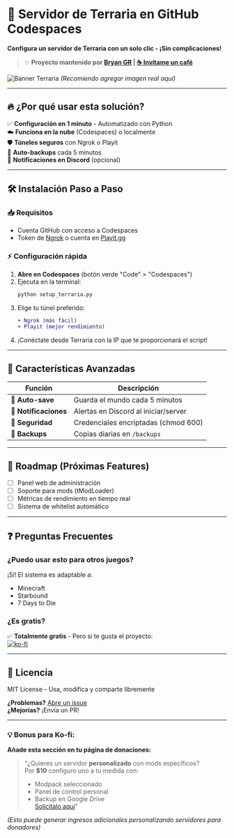 # 🚀 Servidor de Terraria en GitHub Codespaces  
**Configura un servidor de Terraria con un solo clic - ¡Sin complicaciones!**  

> ✨ **Proyecto mantenido por [Bryan GR](https://github.com/cisdf) | [☕ Invítame un café](https://ko-fi.com/brayangr)**  

![Banner Terraria](https://via.placeholder.com/800x200.png?text=Terraria+Server+in+Codespaces) *(Recomiendo agregar imagen real aquí)*  

---

## 🔥 ¿Por qué usar esta solución?  
✅ **Configuración en 1 minuto** - Automatizado con Python  
☁️ **Funciona en la nube** (Codespaces) o localmente  
🛡️ **Túneles seguros** con Ngrok o Playit  
🤖 **Auto-backups** cada 5 minutos  
📱 **Notificaciones en Discord** (opcional)  

---

## 🛠️ Instalación Paso a Paso  

### 📥 Requisitos  
- Cuenta GitHub con acceso a Codespaces  
- Token de [Ngrok](https://ngrok.com/) o cuenta en [Playit.gg](https://playit.gg/)  

### ⚡ Configuración rápida  
1. **Abre en Codespaces** (botón verde "Code" > "Codespaces")  
2. Ejecuta en la terminal:  
   ```bash
   python setup_terraria.py
   ```  
3. Elige tu túnel preferido:  
   ```diff
   + Ngrok (más fácil) 
   + Playit (mejor rendimiento)
   ```  
4. ¡Conéctate desde Terraria con la IP que te proporcionará el script!  

---

## 🌟 Características Avanzadas  

| Función               | Descripción                          |
|-----------------------|--------------------------------------|
| 🔄 **Auto-save**      | Guarda el mundo cada 5 minutos       |
| 📢 **Notificaciones** | Alertas en Discord al iniciar/server |
| 🔐 **Seguridad**      | Credenciales encriptadas (chmod 600) |
| 📁 **Backups**        | Copias diarias en `/backups`         |

---

## 🚧 Roadmap (Próximas Features)  
- [ ] Panel web de administración  
- [ ] Soporte para mods (tModLoader)  
- [ ] Métricas de rendimiento en tiempo real  
- [ ] Sistema de whitelist automático  

---

## ❓ Preguntas Frecuentes  

### ¿Puedo usar esto para otros juegos?  
¡Sí! El sistema es adaptable a:  
- Minecraft  
- Starbound  
- 7 Days to Die  

### ¿Es gratis?  
✅ **Totalmente gratis** - Pero si te gusta el proyecto:  
[![ko-fi](https://ko-fi.com/img/githubbutton_sm.svg)](https://ko-fi.com/brayangr)  

---

## 📜 Licencia  
MIT License - Usa, modifica y comparte libremente  

**¿Problemas?** [Abre un issue](https://github.com/cisdf/terraria-codespaces/issues)  
**¿Mejorías?** ¡Envía un PR!  

---

### 💡 Bonus para Ko-fi:  
**Añade esta sección en tu página de donaciones:**  

> "¿Quieres un servidor **personalizado** con mods específicos?  
> Por **$10** configuro uno a tu medida con:  
> - Modpack seleccionado  
> - Panel de control personal  
> - Backup en Google Drive  
> [Solicítalo aquí](mailto:tu@email.com)"  

*(Esto puede generar ingresos adicionales personalizando servidores para donadores)*  
